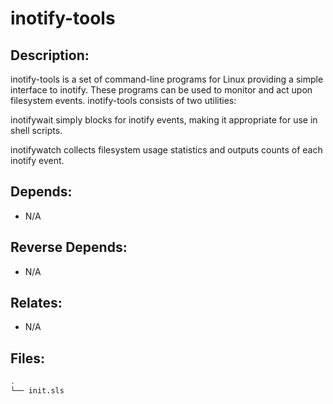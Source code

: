 # inotify-tools

## Description:

inotify-tools is a set of command-line programs for Linux providing a simple interface to inotify. These programs can be used to monitor and act upon filesystem events. inotify-tools consists of two utilities:

inotifywait simply blocks for inotify events, making it appropriate for use in shell scripts.

inotifywatch collects filesystem usage statistics and outputs counts of each inotify event.

## Depends:

  -  N/A

## Reverse Depends:

  -  N/A

## Relates:

  -  N/A

## Files:

```bash
.
└── init.sls
```
